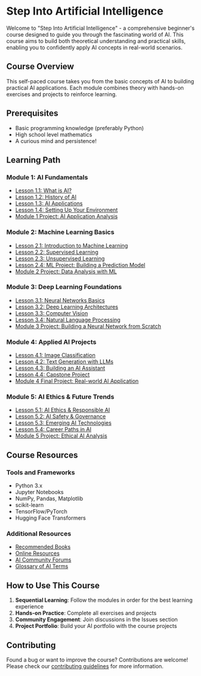 # Step Into Artificial Intelligence

Welcome to "Step Into Artificial Intelligence" - a comprehensive beginner's course designed to guide you through the fascinating world of AI. This course aims to build both theoretical understanding and practical skills, enabling you to confidently apply AI concepts in real-world scenarios.

## Course Overview

This self-paced course takes you from the basic concepts of AI to building practical AI applications. Each module combines theory with hands-on exercises and projects to reinforce learning.

## Prerequisites

- Basic programming knowledge (preferably Python)
- High school level mathematics
- A curious mind and persistence!

## Learning Path

### Module 1: AI Fundamentals
- [Lesson 1.1: What is AI?](lessons/module1/lesson1.md)
- [Lesson 1.2: History of AI](lessons/module1/lesson2.md)
- [Lesson 1.3: AI Applications](lessons/module1/lesson3.md)
- [Lesson 1.4: Setting Up Your Environment](lessons/module1/lesson4.md)
- [Module 1 Project: AI Application Analysis](lessons/module1/project.md)

### Module 2: Machine Learning Basics
- [Lesson 2.1: Introduction to Machine Learning](lessons/module2/lesson1.md)
- [Lesson 2.2: Supervised Learning](lessons/module2/lesson2.md)
- [Lesson 2.3: Unsupervised Learning](lessons/module2/lesson3.md)
- [Lesson 2.4: ML Project: Building a Prediction Model](lessons/module2/lesson4.md)
- [Module 2 Project: Data Analysis with ML](lessons/module2/project.md)

### Module 3: Deep Learning Foundations
- [Lesson 3.1: Neural Networks Basics](lessons/module3/lesson1.md)
- [Lesson 3.2: Deep Learning Architectures](lessons/module3/lesson2.md)
- [Lesson 3.3: Computer Vision](lessons/module3/lesson3.md)
- [Lesson 3.4: Natural Language Processing](lessons/module3/lesson4.md)
- [Module 3 Project: Building a Neural Network from Scratch](lessons/module3/project.md)

### Module 4: Applied AI Projects
- [Lesson 4.1: Image Classification](lessons/module4/lesson1.md)
- [Lesson 4.2: Text Generation with LLMs](lessons/module4/lesson2.md)
- [Lesson 4.3: Building an AI Assistant](lessons/module4/lesson3.md)
- [Lesson 4.4: Capstone Project](lessons/module4/lesson4.md)
- [Module 4 Final Project: Real-world AI Application](lessons/module4/project.md)

### Module 5: AI Ethics & Future Trends
- [Lesson 5.1: AI Ethics & Responsible AI](lessons/module5/lesson1.md)
- [Lesson 5.2: AI Safety & Governance](lessons/module5/lesson2.md)
- [Lesson 5.3: Emerging AI Technologies](lessons/module5/lesson3.md)
- [Lesson 5.4: Career Paths in AI](lessons/module5/lesson4.md)
- [Module 5 Project: Ethical AI Analysis](lessons/module5/project.md)

## Course Resources

### Tools and Frameworks
- Python 3.x
- Jupyter Notebooks
- NumPy, Pandas, Matplotlib
- scikit-learn
- TensorFlow/PyTorch
- Hugging Face Transformers

### Additional Resources
- [Recommended Books](resources/books.md)
- [Online Resources](resources/online_resources.md)
- [AI Community Forums](resources/community.md)
- [Glossary of AI Terms](resources/glossary.md)

## How to Use This Course

1. **Sequential Learning**: Follow the modules in order for the best learning experience
2. **Hands-on Practice**: Complete all exercises and projects
3. **Community Engagement**: Join discussions in the Issues section
4. **Project Portfolio**: Build your AI portfolio with the course projects

## Contributing

Found a bug or want to improve the course? Contributions are welcome! Please check our [contributing guidelines](CONTRIBUTING.md) for more information.
